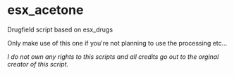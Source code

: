 # esx_acetone
Drugfield script based on esx_drugs

Only make use of this one if you're not planning to use the processing etc...


_I do not own any rights to this scripts and all credits go out to the orginal creator of this script._

